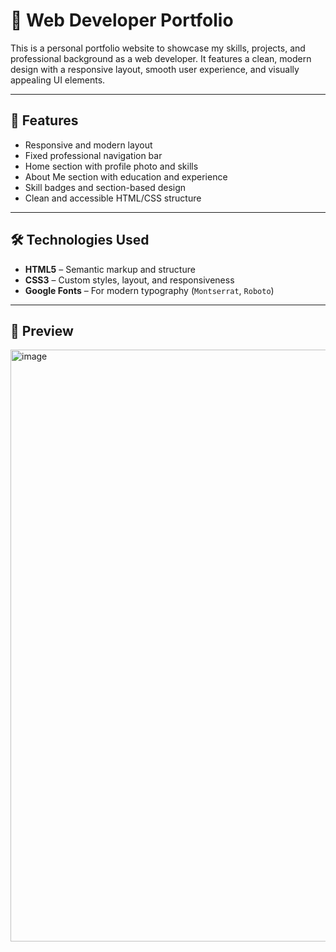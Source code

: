 # 💼 Web Developer Portfolio

This is a personal portfolio website to showcase my skills, projects, and professional background as a web developer. It features a clean, modern design with a responsive layout, smooth user experience, and visually appealing UI elements.

---

## 🚀 Features

- Responsive and modern layout
- Fixed professional navigation bar
- Home section with profile photo and skills
- About Me section with education and experience
- Skill badges and section-based design
- Clean and accessible HTML/CSS structure

---

## 🛠️ Technologies Used

- **HTML5** – Semantic markup and structure
- **CSS3** – Custom styles, layout, and responsiveness
- **Google Fonts** – For modern typography (`Montserrat`, `Roboto`)

---

## 📸 Preview

<img width="947" alt="image" src="https://github.com/user-attachments/assets/bda5118b-fd0d-442d-9ad6-0a389570b291" />


